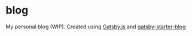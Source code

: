 # blog

My personal blog (WIP). Created using [Gatsby.js](https://www.gatsbyjs.org/) and [gatsby-starter-blog](https://github.com/gatsbyjs/gatsby-starter-blog)
